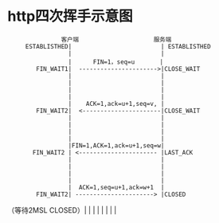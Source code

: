 
# http四次挥手示意图


                   客户端                     服务端
         ESTABLISTHED|                         | ESTABLISTHED 
                     |                         |
                     |      FIN=1，seq=u       |        
            FIN_WAIT1|  ---------------------->|CLOSE_WAIT
                     |                         |
                     |                         |
                     |                         |
                     |                         |
                     |    ACK=1,ack=u+1,seq=v, |        
            FIN_WAIT2|  <----------------------|CLOSE_WAIT
                     |                         |
                     |                         |
                     |                         |
                     |                         |
                     |FIN=1,ACK=1,ack=u+1,seq=w|        
           FIN_WAIT2 | <---------------------- |LAST_ACK
                     |                         |
                     |                         |
                     |                         |
                     |                         |
                     |  ACK=1,seq=u+1,ack=w+1  |        
            FIN_WAIT2| ----------------------> |CLOSED
   （等待2MSL CLOSED）|                         |
                     |                         |
                     |                         |
                     |                         |    
